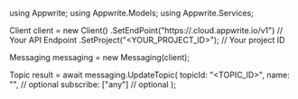 using Appwrite;
using Appwrite.Models;
using Appwrite.Services;

Client client = new Client()
    .SetEndPoint("https://<REGION>.cloud.appwrite.io/v1") // Your API Endpoint
    .SetProject("<YOUR_PROJECT_ID>"); // Your project ID

Messaging messaging = new Messaging(client);

Topic result = await messaging.UpdateTopic(
    topicId: "<TOPIC_ID>",
    name: "<NAME>", // optional
    subscribe: ["any"] // optional
);